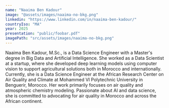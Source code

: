 ```yaml
---
name: "Naaima Ben Kadour"
image: "@assets/images/naaima-no-bkg.png"
linkedin: "https://www.linkedin.com/in/naaima-ben-kadour/"
countryIso: "MA"
year: 2025
presentation: "public/foobar.pdf"
imagePath: "src/assets/images/naaima-no-bkg.png"
---
```


Naaima Ben Kadour, M.Sc., is a Data Science Engineer with a Master's degree in Big Data and Artificial Intelligence. She worked as a Data Scientist at a startup, where she developed deep learning models using computer vision to support agricultural solutions both in Morocco and internationally. Currently, she is a Data Science Engineer at the African Research Center on Air Quality and Climate at Mohammed VI Polytechnic University in Benguerir, Morocco. Her work primarily focuses on air quality and atmospheric chemistry modeling. Passionate about AI and data science, she is committed to advocating for air quality in Morocco and across the African continent.
